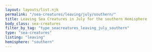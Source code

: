 ```yaml
---
layout: layouts/list.njk
permalink: "/sea-creatures/leaving/july/southern/"
title: Leaving Sea Creatures in July for the southern Hemisphere
body_class: sea-creatures
filter_by_tag: "type_seacreatures_leaving_july_southern"
type: "sea-creatures"
listing: "leaving"
hemisphere: "southern"
---
```

